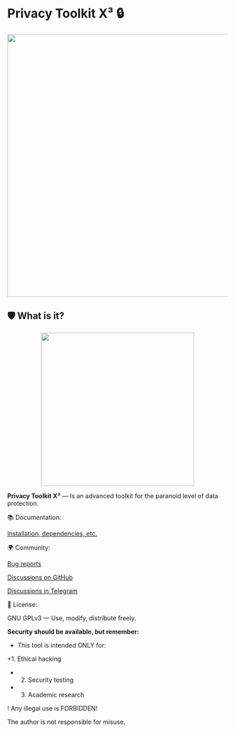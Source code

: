 # Privacy Toolkit X³ 🔒

<div id="header" align="center">
  <img src="https://i.giphy.com/KiXiO1iR3fFhC.webp" width="600"/>
</div>


## 🛡️ What is it?

<div id="header" align="center">
<img src="https://i.imgur.com/pB6HoVa.png" width="350"/>
</div>

**Privacy Toolkit X³** — Is an advanced toolkit for the paranoid level of data protection.


📚 Documentation:

[Installation, dependencies, etc.][docs]

[docs]: https://drknvpn.github.io/privacy-toolkit-x/


🌍 Community:

[Bug reports][bugs]

[Discussions on GitHub][issuesgithub]

[Discussions in Telegram][issuestelegramm]

[bugs]: https://github.com/drknvpn/privacy-toolkit-x/issues

[issuesgithub]: https://github.com/drknvpn/privacy-toolkit-x/issues

[issuestelegramm]: https://t.me/darkniiit

📜 License:

GNU GPLv3 — Use, modify, distribute freely.




**Security should be available, but remember:**

- This tool is intended ONLY for:

+1. Ethical hacking

+ 2. Security testing

+ 3. Academic research

! Any illegal use is FORBIDDEN!

The author is not responsible for misuse.
